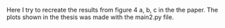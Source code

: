 Here I try to recreate the results from figure 4 a, b, c in the the paper.
The plots shown in the thesis was made with the main2.py file.
